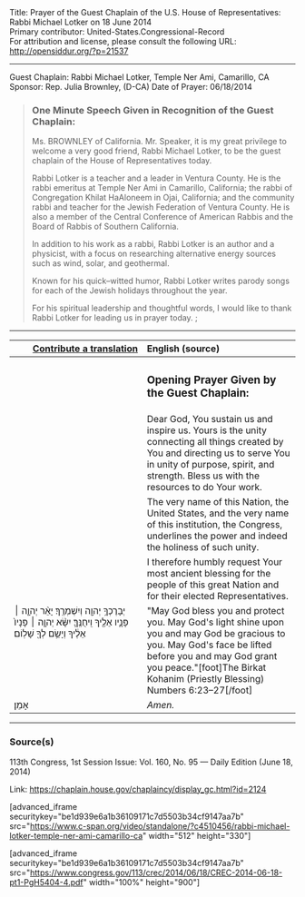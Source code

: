 <html>
<head></head>
<body>
Title: Prayer of the Guest Chaplain of the U.S. House of Representatives: Rabbi Michael Lotker on 18 June 2014<br />
Primary contributor: United-States.Congressional-Record<br />
For attribution and license, please consult the following URL: <a href="http://opensiddur.org/?p=21537">http://opensiddur.org/?p=21537</a>
<p />
<hr />

Guest Chaplain: Rabbi Michael Lotker, Temple Ner Ami, Camarillo, CA
Sponsor: Rep. Julia Brownley, (D-CA)
Date of Prayer: 06/18/2014

<blockquote>
<h3>One Minute Speech Given in Recognition of the Guest Chaplain:</h3>
Ms. BROWNLEY of California. Mr. Speaker, it is my great privilege to welcome a very good friend, Rabbi Michael Lotker, to be the guest chaplain of the House of Representatives today.

Rabbi Lotker is a teacher and a leader in Ventura County. He is the rabbi emeritus at Temple Ner Ami in Camarillo, California; the rabbi of Congregation Khilat HaAloneem in Ojai, California; and the community rabbi and teacher for the Jewish Federation of Ventura County. He is also a member of the Central Conference of American Rabbis and the Board of Rabbis of Southern California.

In addition to his work as a rabbi, Rabbi Lotker is an author and a physicist, with a focus on researching alternative energy sources such as wind, solar, and geothermal.

Known for his quick–witted humor, Rabbi Lotker writes parody songs for each of the Jewish holidays throughout the year.

For his spiritual leadership and thoughtful words, I would like to thank Rabbi Lotker for leading us in prayer today. ;
</blockquote>

<hr />

<table style="margin-left: auto;margin-right: auto;" class="draggable">
<thead><tr><th id="x" style="text-align: right;"><a href="/contributing/upload/">Contribute a translation</a></th><th style="text-align: left;">English (source)</th></tr></thead>
<tbody>
<tr><td style="vertical-align:top;" width="46%">
<div class="liturgy"><span lang="he">

</span></div></td>
 
<td style="vertical-align:top;" width="53%">
<div class="english">
<h3>Opening Prayer Given by the Guest Chaplain:</h3>
</div></td></tr>


<tr><td style="vertical-align:top;" width="46%">
<div class="liturgy"><span lang="he">

</span></div></td>
 
<td style="vertical-align:top;" width="53%">
<div class="english">
Dear God, 
You sustain us and inspire us. 
Yours is the unity 
connecting all things 
created by You 
and directing us 
to serve You 
in unity of purpose, 
spirit, 
and strength. 
Bless us with the resources 
to do Your work.
</div></td></tr>


<tr><td style="vertical-align:top;" width="46%">
<div class="liturgy"><span lang="he">

</span></div></td>
 
<td style="vertical-align:top;" width="53%">
<div class="english">
The very name of this Nation, 
the United States, 
and the very name of this institution, 
the Congress, 
underlines the power 
and indeed the holiness 
of such unity.
</div></td></tr>


<tr><td style="vertical-align:top;" width="46%">
<div class="liturgy"><span lang="he">

</span></div></td>
 
<td style="vertical-align:top;" width="53%">
<div class="english">
I therefore humbly request 
Your most ancient blessing 
for the people of this great Nation 
and for their elected Representatives.
</div></td></tr>


<tr><td style="vertical-align:top;" width="46%">
<div class="liturgy"><span lang="he">
יְבָרֶכְךָ֥ יְהוָ֖ה 
וְיִשְׁמְרֶֽךָ׃
יָאֵ֨ר יְהוָ֧ה ׀ פָּנָ֛יו אֵלֶ֖יךָ 
וִֽיחֻנֶּֽךָּ׃ 
יִשָּׂ֨א יְהוָ֤ה ׀ פָּנָיו֙ אֵלֶ֔יךָ 
וְיָשֵׂ֥ם לְךָ֖ שָׁלֽוֹם׃
</span></div></td>
 
<td style="vertical-align:top;" width="53%">
<div class="english">
"May God bless you 
and protect you. 
May God's light shine upon you
and may God be gracious to you. 
May God's face be lifted before you 
and may God grant you peace."[foot]The Birkat Kohanim (Priestly Blessing) Numbers 6:23–27[/foot]
</div></td></tr>


<tr><td style="vertical-align:top;" width="46%">
<div class="liturgy"><span lang="he">
אָמֵן׃
</span></div></td>
 
<td style="vertical-align:top;" width="53%">
<div class="english">
<em>Amen.</em>
</div></td></tr>
</tbody></table>

<hr />

<h3>Source(s)</h3>

113th Congress, 1st Session
Issue: Vol. 160, No. 95 — Daily Edition (June 18, 2014)

Link: <a href="https://chaplain.house.gov/chaplaincy/display_gc.html?id=2124">https://chaplain.house.gov/chaplaincy/display_gc.html?id=2124</a>

[advanced_iframe securitykey="be1d939e6a1b36109171c7d5503b34cf9147aa7b" src="https://www.c-span.org/video/standalone/?c4510456/rabbi-michael-lotker-temple-ner-ami-camarillo-ca" width="512" height="330"]

[advanced_iframe securitykey="be1d939e6a1b36109171c7d5503b34cf9147aa7b" src="https://www.congress.gov/113/crec/2014/06/18/CREC-2014-06-18-pt1-PgH5404-4.pdf" width="100%" height="900"]
</body>
</html>